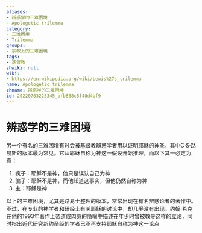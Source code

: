```yaml
---
aliases:
- 辨惑学的三难困境
- Apologetic trilemma
category:
- 三难困境
- Trilemma
groups:
- 宗教上的三难困境
tags:
- 基督教
zhwiki: null
wiki:
- https://en.wikipedia.org/wiki/Lewis%27s_trilemma
name: Apologetic trilemma
zhname: 辨惑学的三难困境
id: 20220703225345_bfb868c5f48d4bf9
---
```


# 辨惑学的三难困境

另一个有名的三难困境有时会被基督教辨惑学者用以证明耶稣的神圣，其中C·S·路易斯的版本最为常见。它从耶稣自称为神这一假设开始推理，而以下其一必定为真：

1. 疯子：耶稣不是神，他只是误认自己为神
2. 骗子：耶稣不是神，而他知道这事实，但他仍然自称为神
3. 主：耶稣是神

以上的三难困境，尤其是路易士整理的版本，常常出现在有名辨惑论者的著作中。不过，在专业的神学者和研经士有关耶稣的讨论中，却几乎没有出现。约翰·希克在他的1993年著作上帝道成肉身的隐喻中描述在年少时曾被教导这样的立论，同时指出近代研究新约圣经的学者已不再支持耶稣自称为神这一论点
